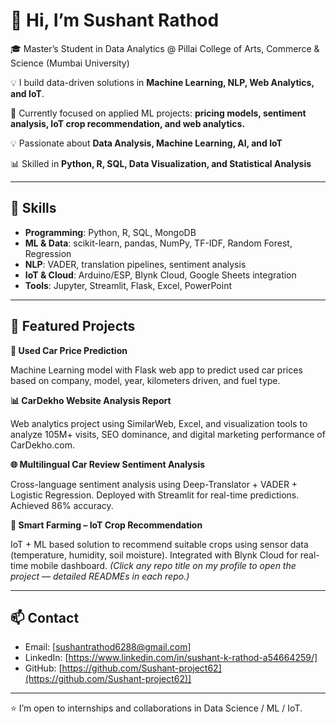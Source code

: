 # 👋 Hi, I’m Sushant Rathod

🎓 Master’s Student in Data Analytics @ Pillai College of Arts, Commerce & Science (Mumbai University)

💡 I build data-driven solutions in **Machine Learning, NLP, Web Analytics, and IoT**.

🌱 Currently focused on applied ML projects: **pricing models, sentiment analysis, IoT crop recommendation, and web analytics.**

💡 Passionate about **Data Analysis, Machine Learning, AI, and IoT**

📊 Skilled in **Python, R, SQL, Data Visualization, and Statistical Analysis**
 
---

## 🔧 Skills

* **Programming**: Python, R, SQL, MongoDB
* **ML & Data**: scikit-learn, pandas, NumPy, TF-IDF, Random Forest, Regression
* **NLP**: VADER, translation pipelines, sentiment analysis
* **IoT & Cloud**: Arduino/ESP, Blynk Cloud, Google Sheets integration
* **Tools**: Jupyter, Streamlit, Flask, Excel, PowerPoint

---

## 🔭 Featured Projects

**🚗 Used Car Price Prediction**

Machine Learning model with Flask web app to predict used car prices based on company, model, year, kilometers driven, and fuel type.

**📊 CarDekho Website Analysis Report**

Web analytics project using SimilarWeb, Excel, and visualization tools to analyze 105M+ visits, SEO dominance, and digital marketing performance of CarDekho.com.

**🌐 Multilingual Car Review Sentiment Analysis**

Cross-language sentiment analysis using Deep-Translator + VADER + Logistic Regression. Deployed with Streamlit for real-time predictions. Achieved 86% accuracy.

**🌱 Smart Farming – IoT Crop Recommendation**

IoT + ML based solution to recommend suitable crops using sensor data (temperature, humidity, soil moisture). Integrated with Blynk Cloud for real-time mobile dashboard.
*(Click any repo title on my profile to open the project — detailed READMEs in each repo.)*

---

## 📫 Contact

* Email: [sushantrathod6288@gmail.com]
* LinkedIn: [https://www.linkedin.com/in/sushant-k-rathod-a54664259/]
* GitHub: [https://github.com/Sushant-project62](https://github.com/Sushant-project62)]

---

⭐️ I’m open to internships and collaborations in Data Science / ML / IoT.
